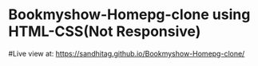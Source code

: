 # Bookmyshow-Homepg-clone using HTML-CSS(Not Responsive)
#Live view at:
https://sandhitag.github.io/Bookmyshow-Homepg-clone/
